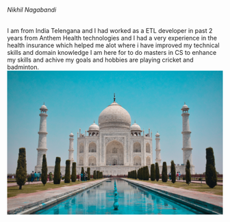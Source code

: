 ###### Nikhil Nagabandi

I am from India Telengana and I had worked as a ETL developer in past 2 years from Anthem Health technologies and I had a very experience in the health insurance which helped me alot where i have improved my technical skills and domain knowledge I am here for to do masters in CS to enhance my skills and achive my goals and hobbies are playing cricket and badminton.
<br>
![TajMahal](TajMahal.jpg)